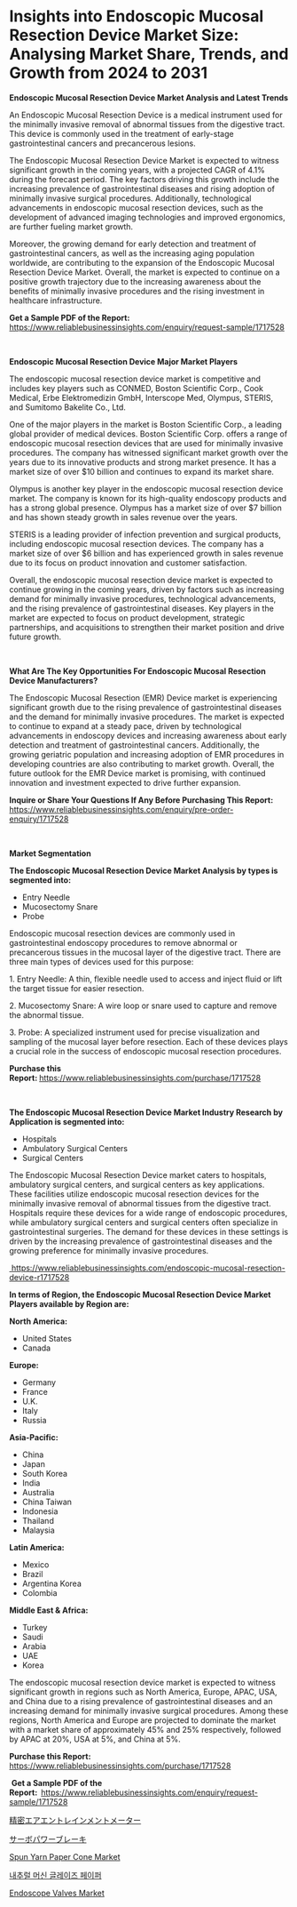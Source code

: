 <p><h1>Insights into Endoscopic Mucosal Resection Device Market Size: Analysing Market Share, Trends, and Growth from 2024 to 2031</h1></p><p><strong>Endoscopic Mucosal Resection Device Market Analysis and Latest Trends</strong></p>
<p><p>An Endoscopic Mucosal Resection Device is a medical instrument used for the minimally invasive removal of abnormal tissues from the digestive tract. This device is commonly used in the treatment of early-stage gastrointestinal cancers and precancerous lesions.</p><p>The Endoscopic Mucosal Resection Device Market is expected to witness significant growth in the coming years, with a projected CAGR of 4.1% during the forecast period. The key factors driving this growth include the increasing prevalence of gastrointestinal diseases and rising adoption of minimally invasive surgical procedures. Additionally, technological advancements in endoscopic mucosal resection devices, such as the development of advanced imaging technologies and improved ergonomics, are further fueling market growth.</p><p>Moreover, the growing demand for early detection and treatment of gastrointestinal cancers, as well as the increasing aging population worldwide, are contributing to the expansion of the Endoscopic Mucosal Resection Device Market. Overall, the market is expected to continue on a positive growth trajectory due to the increasing awareness about the benefits of minimally invasive procedures and the rising investment in healthcare infrastructure.</p></p>
<p><strong>Get a Sample PDF of the Report:&nbsp;</strong> <a href="https://www.reliablebusinessinsights.com/enquiry/request-sample/1717528">https://www.reliablebusinessinsights.com/enquiry/request-sample/1717528</a></p>
<p>&nbsp;</p>
<p><strong>Endoscopic Mucosal Resection Device Major Market Players</strong></p>
<p><p>The endoscopic mucosal resection device market is competitive and includes key players such as CONMED, Boston Scientific Corp., Cook Medical, Erbe Elektromedizin GmbH, Interscope Med, Olympus, STERIS, and Sumitomo Bakelite Co., Ltd. </p><p>One of the major players in the market is Boston Scientific Corp., a leading global provider of medical devices. Boston Scientific Corp. offers a range of endoscopic mucosal resection devices that are used for minimally invasive procedures. The company has witnessed significant market growth over the years due to its innovative products and strong market presence. It has a market size of over $10 billion and continues to expand its market share.</p><p>Olympus is another key player in the endoscopic mucosal resection device market. The company is known for its high-quality endoscopy products and has a strong global presence. Olympus has a market size of over $7 billion and has shown steady growth in sales revenue over the years.</p><p>STERIS is a leading provider of infection prevention and surgical products, including endoscopic mucosal resection devices. The company has a market size of over $6 billion and has experienced growth in sales revenue due to its focus on product innovation and customer satisfaction.</p><p>Overall, the endoscopic mucosal resection device market is expected to continue growing in the coming years, driven by factors such as increasing demand for minimally invasive procedures, technological advancements, and the rising prevalence of gastrointestinal diseases. Key players in the market are expected to focus on product development, strategic partnerships, and acquisitions to strengthen their market position and drive future growth.</p></p>
<p>&nbsp;</p>
<p><strong>What Are The Key Opportunities For Endoscopic Mucosal Resection Device Manufacturers?</strong></p>
<p><p>The Endoscopic Mucosal Resection (EMR) Device market is experiencing significant growth due to the rising prevalence of gastrointestinal diseases and the demand for minimally invasive procedures. The market is expected to continue to expand at a steady pace, driven by technological advancements in endoscopy devices and increasing awareness about early detection and treatment of gastrointestinal cancers. Additionally, the growing geriatric population and increasing adoption of EMR procedures in developing countries are also contributing to market growth. Overall, the future outlook for the EMR Device market is promising, with continued innovation and investment expected to drive further expansion.</p></p>
<p><strong>Inquire or Share Your Questions If Any Before Purchasing This Report:</strong> <a href="https://www.reliablebusinessinsights.com/enquiry/pre-order-enquiry/1717528">https://www.reliablebusinessinsights.com/enquiry/pre-order-enquiry/1717528</a></p>
<p>&nbsp;</p>
<p><strong>Market Segmentation</strong></p>
<p><strong>The Endoscopic Mucosal Resection Device Market Analysis by types is segmented into:</strong></p>
<p><ul><li>Entry Needle</li><li>Mucosectomy Snare</li><li>Probe</li></ul></p>
<p><p>Endoscopic mucosal resection devices are commonly used in gastrointestinal endoscopy procedures to remove abnormal or precancerous tissues in the mucosal layer of the digestive tract. There are three main types of devices used for this purpose:</p><p>1. Entry Needle: A thin, flexible needle used to access and inject fluid or lift the target tissue for easier resection.</p><p>2. Mucosectomy Snare: A wire loop or snare used to capture and remove the abnormal tissue.</p><p>3. Probe: A specialized instrument used for precise visualization and sampling of the mucosal layer before resection. Each of these devices plays a crucial role in the success of endoscopic mucosal resection procedures.</p></p>
<p><strong>Purchase this Report:&nbsp;</strong><a href="https://www.reliablebusinessinsights.com/purchase/1717528">https://www.reliablebusinessinsights.com/purchase/1717528</a></p>
<p>&nbsp;</p>
<p><strong>The Endoscopic Mucosal Resection Device Market Industry Research by Application is segmented into:</strong></p>
<p><ul><li>Hospitals</li><li>Ambulatory Surgical Centers</li><li>Surgical Centers</li></ul></p>
<p><p>The Endoscopic Mucosal Resection Device market caters to hospitals, ambulatory surgical centers, and surgical centers as key applications. These facilities utilize endoscopic mucosal resection devices for the minimally invasive removal of abnormal tissues from the digestive tract. Hospitals require these devices for a wide range of endoscopic procedures, while ambulatory surgical centers and surgical centers often specialize in gastrointestinal surgeries. The demand for these devices in these settings is driven by the increasing prevalence of gastrointestinal diseases and the growing preference for minimally invasive procedures.</p></p>
<p><a href="https://www.reliablebusinessinsights.com/endoscopic-mucosal-resection-device-r1717528">&nbsp;https://www.reliablebusinessinsights.com/endoscopic-mucosal-resection-device-r1717528</a></p>
<p><strong>In terms of Region, the Endoscopic Mucosal Resection Device Market Players available by Region are:</strong></p>
<p>
    <p> <strong> North America: </strong>
        <ul>
            <li>United States</li>
            <li>Canada</li>
        </ul>
        </p> 
    <p> <strong> Europe: </strong>
        <ul>
            <li>Germany</li>
            <li>France</li>
            <li>U.K.</li>
            <li>Italy</li>
            <li>Russia</li>
        </ul>
        </p> 
    <p> <strong> Asia-Pacific: </strong>
        <ul>
            <li>China</li>
            <li>Japan</li>
            <li>South Korea</li>
            <li>India</li>
            <li>Australia</li>
            <li>China Taiwan</li>
            <li>Indonesia</li>
            <li>Thailand</li>
            <li>Malaysia</li>
        </ul>
        </p> 
    <p> <strong> Latin America: </strong>
        <ul>
            <li>Mexico</li>
            <li>Brazil</li>
            <li>Argentina Korea</li>
            <li>Colombia</li>
        </ul>
        </p> 
    <p> <strong> Middle East & Africa: </strong>
        <ul>
            <li>Turkey</li>
            <li>Saudi</li>
            <li>Arabia</li>
            <li>UAE</li>
            <li>Korea</li>
        </ul>
    </p>
    </p>
<p><p>The endoscopic mucosal resection device market is expected to witness significant growth in regions such as North America, Europe, APAC, USA, and China due to a rising prevalence of gastrointestinal diseases and an increasing demand for minimally invasive surgical procedures. Among these regions, North America and Europe are projected to dominate the market with a market share of approximately 45% and 25% respectively, followed by APAC at 20%, USA at 5%, and China at 5%.</p></p>
<p><strong>Purchase this Report: </strong><a href="https://www.reliablebusinessinsights.com/purchase/1717528">https://www.reliablebusinessinsights.com/purchase/1717528</a></p>
<p>&nbsp;<strong>Get a Sample PDF of the Report:&nbsp;&nbsp;</strong><a href="https://www.reliablebusinessinsights.com/enquiry/request-sample/1717528">https://www.reliablebusinessinsights.com/enquiry/request-sample/1717528</a></p>
<p><strong></strong></p>
<p><p><a href="https://github.com/DudleyFerry/Market-Research-Report-List-1/blob/main/4439487107644.md">精密エアエントレインメントメーター</a></p><p><a href="https://github.com/DemarcusKuhlman/Market-Research-Report-List-1/blob/main/3319537107643.md">サーボパワーブレーキ</a></p><p><a href="https://github.com/moyahfrancoestellec51j635wcx/Market-Research-Report-List-2/blob/main/spun-yarn-paper-cone-market.md">Spun Yarn Paper Cone Market</a></p><p><a href="https://github.com/courtney23pratt/Market-Research-Report-List-1/blob/main/6445725101926.md">내추럴 머신 글레이즈 페이퍼</a></p><p><a href="https://github.com/JuliaFadel1922/Market-Research-Report-List-1/blob/main/endoscope-valves-market.md">Endoscope Valves Market</a></p></p>